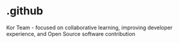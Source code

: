 # .github

Kor Team - focused on collaborative learning, improving developer experience, and Open Source software contribution

